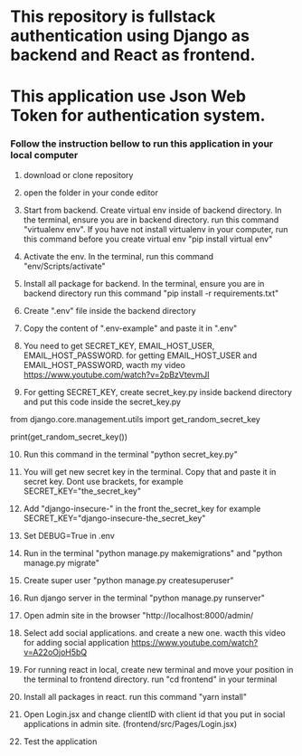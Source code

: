 # This repository is fullstack authentication using Django as backend and React as frontend.
# This application use Json Web Token for authentication system.

### Follow the instruction bellow to run this application in your local computer
1. download or clone repository

2. open the folder in your conde editor

3. Start from backend. Create virtual env inside of backend directory. In the terminal, ensure you are in backend directory. run this command "virtualenv env". If you have not install virtualenv in your computer, run this command before you create virtual env "pip install virtual env"

4. Activate the env. In the terminal, run this command "env/Scripts/activate"

5. Install all package for backend. In the terminal, ensure you are in backend directory run this command "pip install -r requirements.txt"

6. Create ".env" file inside the backend directory

7. Copy the content of ".env-example" and paste it in ".env"

8. You need to get SECRET_KEY, EMAIL_HOST_USER, EMAIL_HOST_PASSWORD. for getting EMAIL_HOST_USER and EMAIL_HOST_PASSWORD, wacth my video https://www.youtube.com/watch?v=2pBzVtevmJI 

9. For getting SECRET_KEY, create secret_key.py inside backend directory and put this code inside the secret_key.py

from django.core.management.utils import get_random_secret_key

print(get_random_secret_key())


10. Run this command in the terminal "python secret_key.py"

11. You will get new secret key in the terminal. Copy that and paste it in secret key. Dont use brackets, for example
SECRET_KEY="the_secret_key"

12. Add "django-insecure-" in the front the_secret_key
for example SECRET_KEY="django-insecure-the_secret_key"

13. Set DEBUG=True in .env

14. Run in the terminal "python manage.py makemigrations" and "python manage.py migrate"

15. Create super user "python manage.py createsuperuser"

16. Run django server in the terminal "python manage.py runserver"

17. Open admin site in the browser "http://localhost:8000/admin/

18. Select add social applications. and create a new one.
wacth this video for adding social application https://www.youtube.com/watch?v=A22oOjoH5bQ

19. For running react in local, create new terminal and move your position in the terminal to frontend directory. run "cd frontend" in your terminal

20. Install all packages in react. run this command "yarn install"

21. Open Login.jsx and change clientID with client id that you put in social applications in admin site. (frontend/src/Pages/Login.jsx)

22. Test the application